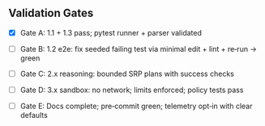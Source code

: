 ## Validation Gates

- [x] Gate A: 1.1 + 1.3 pass; pytest runner + parser validated
- [ ] Gate B: 1.2 e2e: fix seeded failing test via minimal edit + lint + re‑run → green
- [ ] Gate C: 2.x reasoning: bounded SRP plans with success checks
- [ ] Gate D: 3.x sandbox: no network; limits enforced; policy tests pass
- [ ] Gate E: Docs complete; pre‑commit green; telemetry opt‑in with clear defaults

